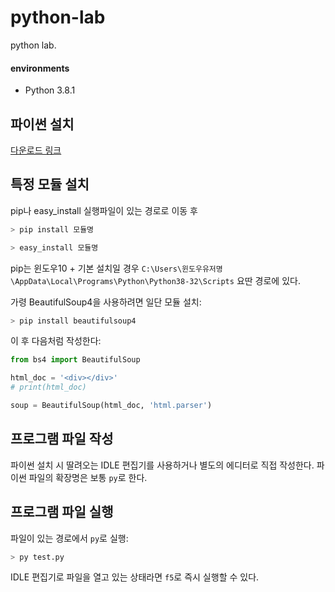 # python-lab

python lab.

#### environments

- Python 3.8.1

## 파이썬 설치

[다운로드 링크](https://www.python.org/downloads/)

## 특정 모듈 설치

pip나 easy_install 실행파일이 있는 경로로 이동 후

```py
> pip install 모듈명
```

```py
> easy_install 모듈명
```

pip는 윈도우10 + 기본 설치일 경우 `C:\Users\윈도우유저명\AppData\Local\Programs\Python\Python38-32\Scripts` 요딴 경로에 있다.

가령 BeautifulSoup4을 사용하려면 일단 모듈 설치:

```py
> pip install beautifulsoup4
```

이 후 다음처럼 작성한다:

```py
from bs4 import BeautifulSoup

html_doc = '<div></div>'
# print(html_doc)

soup = BeautifulSoup(html_doc, 'html.parser')
```

## 프로그램 파일 작성

파이썬 설치 시 딸려오는 IDLE 편집기를 사용하거나 별도의 에디터로 직접 작성한다. 파이썬 파일의 확장명은 보통 `py`로 한다.

## 프로그램 파일 실행

파일이 있는 경로에서 `py`로 실행:

```py
> py test.py
```

IDLE 편집기로 파일을 열고 있는 상태라면 `f5`로 즉시 실행할 수 있다.
